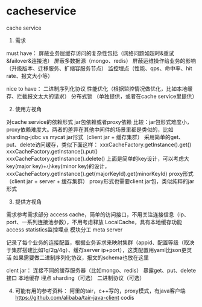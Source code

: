 # cacheservice
cache service 
1. 需求

must have：
屏蔽业务层缓存访问的复杂性包括（网络问题如超时&重试&failover&连接池）
屏蔽多数据源（mongo、redis）
屏蔽运维操作给业务的影响（升级版本、迁移服务、扩缩容服务节点）
监控埋点（性能、qps、命中率、hit rate、报文大小等）

nice to have：
二进制序列化协议
性能优化（根据监控情况做优化，比如本地缓存、拦截报文太大的请求）
分布式锁 （单独提供，或者在cache service里提供）

2. 使用方视角

对cache service的依赖形式
jar包依赖或者proxy依赖
比较：jar包形式难度小，proxy依赖难度大。两者的差异在其他中间件的场景里都是类似的，比如sharding-jdbc vs mycat
jar形式（client jar + 缓存集群）
采用简单的get、put、delete访问缓存，类似下面这样：
xxxCacheFactory.getInstance().get()
xxxCacheFactory.getInstance().put()
xxxCacheFactory.getInstance().delete()
上面是简单的key设计，可以考虑大key(major key)+小key(minor key)的设计，xxxCacheFactory.getInstance().get(majorKeyId).get(minorKeyId)
proxy形式（client jar + server + 缓存集群）
proxy形式也需要client jar包，类似纯粹的jar形式


3. 提供方视角

需求参考需求部分
access cache，简单的访问接口，不用关注连接信息（ip、port、一系列连接池参数），不用考虑释放
LocalCache，具有本地缓存功能
access statistics监控埋点
模块分工
meta server

记录了每个业务的连接配置，根据业务诉求来映射集群（appid、配置等级（取决于集群搭建比如1g/2g/4g）、缓存server ip+port），这类配置用yaml比json更灵活
如果需要做二进制序列化协议，报文的schema也放在这里

clent jar：
连接不同的缓存服务器（比如mongo、redis）
暴露get、put、delete接口
本地缓存
埋点
sharding（可选）
二进制协议（可选）

4. 可能有用的参考资料：
阿里的tair，c++写的，proxy模式，有java客户端 https://github.com/alibaba/tair-java-client
codis
